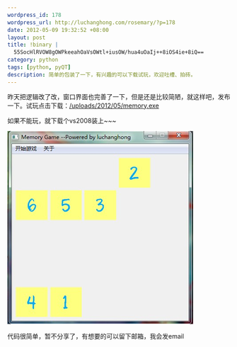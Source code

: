```yaml
--- 
wordpress_id: 178
wordpress_url: http://luchanghong.com/rosemary/?p=178
date: 2012-05-09 19:32:52 +08:00
layout: post
title: !binary |
  55SocHlRVOW8gOWPkeeahOaVsOWtl+iusOW/hua4uOaIj++8iOS4ie+8iQ==
category: python
tags: [python, pyQT]
description: 简单的包装了一下，有兴趣的可以下载试玩，欢迎吐槽、拍砖。
---
```

昨天把逻辑改了改，窗口界面也完善了一下，但是还是比较简陋，就这样吧，发布一下。试玩点击下载：<a href="http://www.luchanghong.com/rosemary/wp-content/uploads/2012/05/memory.exe">/uploads/2012/05/memory.exe</a>

如果不能玩，就下载个vs2008装上~~~

<a href="/upload/2012/05/memory1.jpg"><img class="alignnone size-full wp-image-180" title="memory" src="/upload/2012/05/memory1.jpg" alt="" width="420" height="436" /></a>

代码很简单，暂不分享了，有想要的可以留下邮箱，我会发email
